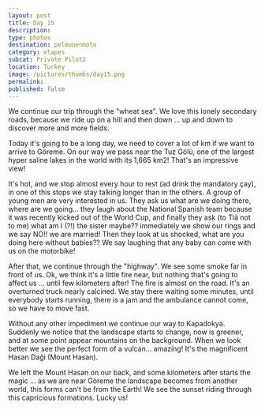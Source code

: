 ```yaml
---
layout: post
title: Day 15
description: 
type: photos
destination: pelmonenmoto
category: etapes
subcat: Private Pilot2
location: Turkey
image: /pictures/thumbs/day15.png
permalink: 
published: false
---
```


We continue our trip through the "wheat sea". We love this lonely secondary roads, because we ride up on a hill and then down ... up and down to discover more and more fields.

Today it's going to be a long day, we need to cover a lot of km if we want to arrive to Göreme. On our way we pass near the Tuz Gölü, one of the largest hyper saline lakes in the world with its 1,665 km2! That's an impressive view!

It's hot, and we stop almost every hour to rest (ad drink the mandatory çay), in one of this stops we stay talking longer than in the others. A group of young men are very interested in us. They ask us what are we doing there, where are we going... they laugh about the National Spanish team because it was recently kicked out of the World Cup, and finally they ask (to Tià not to me) what am I (?!) the sister maybe?? immediately we show our rings and we say NO!! we are married! Then they look at us shocked, what are you doing here without babies?? We say laughing that any baby can come with us on the motorbike!

After that, we continue through the "highway". We see some smoke far in front of us. Ok, we think it's a little fire near, but nothing that's going to affect us ... until few kilometers after! The fire is almost on the road. It's an overturned truck nearly calcined. We stay there waiting some minutes, until everybody starts running, there is a jam and the ambulance cannot come, so we have to move fast.

Without any other impediment we continue our way to Kapadokya. Suddenly we notice that the landscape starts to change, now is greener, and at some point appear mountains on the background. When we look better we see the perfect form of a vulcan... amazing! It's the magnificent Hasan Daği (Mount Hasan).

We left the Mount Hasan on our back, and some kilometers after starts the magic ... as we are near Göreme the landscape becomes from another world, this forms can't be from the Earth! We see the sunset riding through this capricious formations. Lucky us!